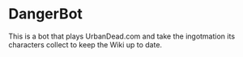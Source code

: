 # DangerBot
This is a bot that plays UrbanDead.com and take the ingotmation its characters collect to keep the Wiki up to date.
